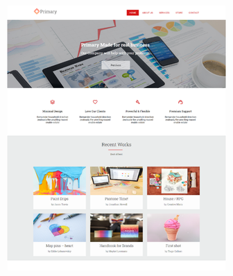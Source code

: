 ![Ecommercesite](https://github.com/Archu09/UI-Design-Work/blob/112c61991b0178325450d992674eb420a803ec8e/Ecommerce_Site/Ecommerce-Site_ScreenShot%232.png)

